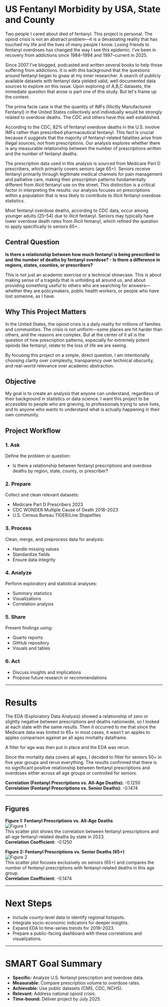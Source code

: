 # US Fentanyl Morbidity by USA, State and County

Two people I cared about died of fentanyl. This project is personal. The opioid crisis is not an abstract problem—it is a devastating reality that has touched my life and the lives of many people I know. Losing friends to fentanyl overdoses has changed the way I see this epidemic. I’ve been in recovery from addictions since 1984–1994 and 1997–current in 2025.

Since 2007 I’ve blogged, podcasted and written several books to help those suffering from addictions. It is with this background that the questions around fentanyl began to gnaw at my inner researcher. A search of publicly available datasets with fentanyl data yielded valid, well documented data sources to explore on this issue. Upon exploring of A,B,C datasets, the immediate question that arose is part one of this study. But let's frame up the context.

The prima facie case is that the quantity of IMFs (Illicitly Manufactured Fentanyl) in the United States collectively and individually would be strongly related to overdose deaths. The CDC and others have this well established.

According to the CDC, 82% of fentanyl overdose deaths in the U.S. involve IMFs rather than prescribed pharmaceutical fentanyl. This fact is crucial because it suggests that the majority of fentanyl-related fatalities arise from illegal sources, not from prescriptions. Our analysis explores whether there is any measurable relationship between the number of prescriptions written and the number of fentanyl deaths.

The prescription data used in this analysis is sourced from Medicare Part D prescribers, which primarily covers seniors (age 65+). Seniors receive fentanyl primarily through legitimate medical channels for pain management and palliative care, making their prescription patterns fundamentally different from illicit fentanyl use on the street. This distinction is a critical factor in interpreting the results: our analysis focuses on prescriptions within a population that is less likely to contribute to illicit fentanyl overdose statistics.

Most fentanyl overdose deaths, according to CDC data, occur among younger adults (25–54) due to illicit fentanyl. Seniors may typically have lower overdose death rates from illicit fentanyl, which refined the question to apply specifically to seniors 65+.

## Central Question
**Is there a relationship between how much fentanyl is being prescribed to and the number of deaths by fentanyl overdose? - Is there a difference in regions, states, counties, or prescribers?**

This is not just an academic exercise or a technical showcase. This is about making sense of a tragedy that is unfolding all around us, and about providing something useful to others who are searching for answers—whether they are policymakers, public health workers, or people who have lost someone, as I have.

## Why This Project Matters
In the United States, the opioid crisis is a daily reality for millions of families and communities. The crisis is not uniform—some places are hit harder than others, and the reasons are complex. But at the center of it all is the question of how prescription patterns, especially for extremely potent opioids like fentanyl, relate to the loss of life we are seeing.

By focusing this project on a simple, direct question, I am intentionally choosing clarity over complexity, transparency over technical obscurity, and real-world relevance over academic abstraction.

## Objective
My goal is to create an analysis that anyone can understand, regardless of their background in statistics or data science. I want this project to be accessible to people who are grieving, to professionals trying to save lives, and to anyone who wants to understand what is actually happening in their own community.

## Project Workflow

### 1. Ask
Define the problem or question:
- Is there a relationship between fentanyl prescriptions and overdose deaths by region, state, county, or prescriber?

### 2. Prepare
Collect and clean relevant datasets:
- Medicare Part D Prescribers 2023
- CDC WONDER Multiple Cause of Death 2018–2023
- U.S. Census Bureau TIGER/Line Shapefiles

### 3. Process
Clean, merge, and preprocess data for analysis:
- Handle missing values
- Standardize fields
- Ensure data integrity

### 4. Analyze
Perform exploratory and statistical analyses:
- Summary statistics
- Visualizations
- Correlation analysis

### 5. Share
Present findings using:
- Quarto reports
- GitHub repository
- Visuals and tables

### 6. Act
- Discuss insights and implications
- Propose future research or recommendations

---

# Results
The EDA (Exploratory Data Analysis) showed a relationship of zero or slightly negative between prescriptions and deaths nationwide, so I looked at each state with the same results. Then it occurred to me that since the Medicare data was limited to 65+ in most cases, it wasn't an apples to apples comparison against an all ages mortality dataframe.

A filter for age was then put in place and the EDA was rerun.

Since the mortality data covers all ages, I decided to filter for seniors 50+ in five year groups and rerun everything. The results confirmed that there is no significant positive relationship between fentanyl prescriptions and overdoses either across all age groups or controlled for seniors.

**Correlation (Fentanyl Prescriptions vs. All-Age Deaths):** -0.1250  
**Correlation (Fentanyl Prescriptions vs. Senior Deaths):** -0.1474  

---

## Figures

**Figure 1: Fentanyl Prescriptions vs. All-Age Deaths**  
![Figure 1](scatter_fentanyl_vs_deaths.png)  
This scatter plot shows the correlation between fentanyl prescriptions and all-age fentanyl-related deaths by state in 2023.  
**Correlation Coefficient:** -0.1250

**Figure 2: Fentanyl Prescriptions vs. Senior Deaths (65+)**  
![Figure 2](scatter_fentanyl_vs_seniors.png)  
This scatter plot focuses exclusively on seniors (65+) and compares the number of fentanyl prescriptions with fentanyl-related deaths in this age group.  
**Correlation Coefficient:** -0.1474

---

# Next Steps
- Include county-level data to identify regional hotspots.
- Integrate socio-economic indicators for deeper insights.
- Expand EDA to time-series trends for 2018–2023.
- Prepare a public-facing dashboard with these correlations and visualizations.

---

# SMART Goal Summary

- **Specific:** Analyze U.S. fentanyl prescription and overdose data.
- **Measurable:** Compare prescription volume to overdose rates.
- **Achievable:** Use public datasets (CMS, CDC, NCHS).
- **Relevant:** Address national opioid crisis.
- **Time-bound:** Deliver project by July 2025.
